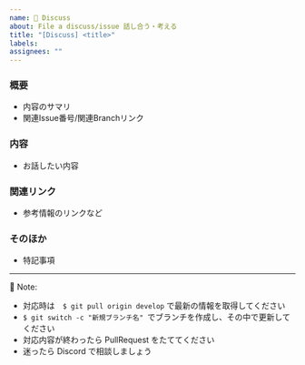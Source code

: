 ```yaml
---
name: 🐹 Discuss
about: File a discuss/issue 話し合う・考える
title: "[Discuss] <title>"
labels:
assignees: ""
---
```


### 概要

- 内容のサマリ
- 関連Issue番号/関連Branchリンク

### 内容

-   お話したい内容

### 関連リンク

-   参考情報のリンクなど

### そのほか

-   特記事項

---

🔔 Note:

-   対応時は　`$ git pull origin develop` で最新の情報を取得してください
-   `$ git switch -c "新規ブランチ名" `でブランチを作成し、その中で更新してください
-   対応内容が終わったら PullRequest をたててください
-   迷ったら Discord で相談しましょう

<!-- A concise description of what you're experiencing. -->
